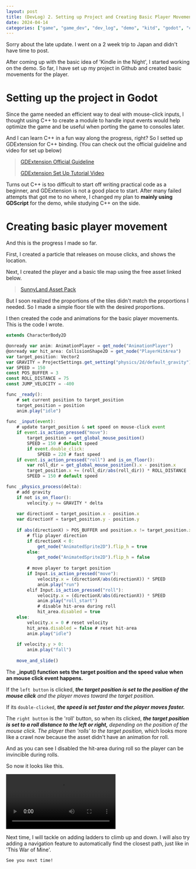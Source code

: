 ```yaml
---
layout: post
title: (DevLog) 2. Setting up Project and Creating Basic Player Movement
date: 2024-04-14
categories: ["game", "game_dev", "dev_log", "demo", "kitd", "godot", "code"]
---
```


Sorry about the late update. I went on a 2 week trip to Japan and didn't have time to post.

After coming up with the basic idea of 'Kindle in the Night', I started working on the demo. So far, I have set up my project in Github and created basic movements for the player.

# Setting up the project in Godot

Since the game needed an efficient way to deal with mouse-click inputs, I thought using C++ to create a module to handle input events would help optimize the game and be useful when porting the game to consoles later.

And I can learn C++ in a fun way along the progress, right? So I setted up GDExtension for C++ binding. (You can check out the official guideline and video for set up below)

> [GDExtension Official Guideline](https://docs.godotengine.org/en/stable/tutorials/scripting/gdextension/gdextension_cpp_example.html)
>
> [GDExtension Set Up Tutorial Video](https://www.youtube.com/watch?v=8WSIMTJWCBk&t=2823s)

Turns out C++ is too difficult to start off writing practical code as a beginner, and GDExtension is not a good place to start. After many failed attempts that got me to no where, I changed my plan to **mainly using GDScript** for the demo, while studying C++ on the side.

# Creating basic player movement

And this is the progress I made so far.

First, I created a particle that releases on mouse clicks, and shows the location.

Next, I created the player and a basic tile map using the free asset linked below.
> [SunnyLand Asset Pack](https://ansimuz.itch.io/sunny-land-pixel-game-art)

But I soon realized the proportions of the tiles didn't match the proportions I needed. So I made a simple floor tile with the desired proportions.

I then created the code and animations for the basic player movements. This is the code I wrote.

```ts
extends CharacterBody2D

@onready var anim: AnimationPlayer = get_node("AnimationPlayer")
@onready var hit_area: CollisionShape2D = get_node("PlayerHitArea")
var target_position: Vector2
var GRAVITY = ProjectSettings.get_setting("physics/2d/default_gravity")
var SPEED = 150
const POS_BUFFER = 3
const ROLL_DISTANCE = 75
const JUMP_VELOCITY = -400

func _ready():
	# set current position to target_position
	target_position = position
	anim.play("idle")
	
func _input(event):
	# update target_position & set speed on mouse-click event
	if event.is_action_pressed("move"):
		target_position = get_global_mouse_position()
		SPEED = 150 # default speed
		if event.double_click:
			SPEED = 220 # fast speed
	if event.is_action_pressed("roll") and is_on_floor():
		var roll_dir = get_global_mouse_position().x - position.x
		target_position.x += (roll_dir/abs(roll_dir)) * ROLL_DISTANCE
		SPEED = 150 # default speed

func _physics_process(delta):
	# add gravity
	if not is_on_floor():
		velocity.y += GRAVITY * delta
	
	var directionX = target_position.x - position.x
	var directionY = target_position.y - position.y
		
	if abs(directionX) > POS_BUFFER and position.x != target_position.x:
		# flip player direction
		if directionX < 0:
			get_node("AnimatedSprite2D").flip_h = true
		else:
			get_node("AnimatedSprite2D").flip_h = false
		
		# move player to target position
		if Input.is_action_pressed("move"):
			velocity.x = (directionX/abs(directionX)) * SPEED
			anim.play("run")
		elif Input.is_action_pressed("roll"):
			velocity.x = (directionX/abs(directionX)) * SPEED
			anim.play("roll_start")
			# disable hit-area during roll
			hit_area.disabled = true
	else:
		velocity.x = 0 # reset velocity
		hit_area.disabled = false # reset hit-area
		anim.play("idle")
	
	if velocity.y > 0:
		anim.play("fall")
	
	move_and_slide()
```

The **_input() function sets the target position and the speed value when an mouse click event happens.**

If the `left button` is clicked, ***the target position is set to the position of the mouse click*** *and the player moves toward the target position.*

If its `double-clicked`, ***the speed is set faster and the player moves faster.***

The `right button` is the 'roll' button, so when its clicked, ***the target position is set to a roll distance to the left or right,*** *depending on the position of the mouse click. The player then 'rolls' to the target position,* which looks more like a crawl now because the asset didn't have an animation for roll.

And as you can see I disabled the hit-area during roll so the player can be invincible during rolls.

So now it looks like this.

![](../../assets/img/kitd/demo/screenshot-24-04-15.mov)

Next time, I will tackle on adding ladders to climb up and down. I will also try adding a navigation feature to automatically find the closest path, just like in 'This War of Mine'.

`See you next time!`